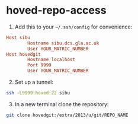 hoved-repo-access
=================

1. Add this to your `~/.ssh/config` for convenience:
```conf
Host sibu
        Hostname sibu.dcs.gla.ac.uk
        User YOUR_MATRIC_NUMBER
Host hovedgit
        Hostname localhost
        Port 9999
        User YOUR_MATRIC_NUMBER
```

2. Set up a tunnel:
```bash
ssh -L9999:hoved:22 sibu
```

3. In a new terminal clone the repository:
```bash
git clone hovedgit:/extra/2013/u/git/REPO_NAME
```
